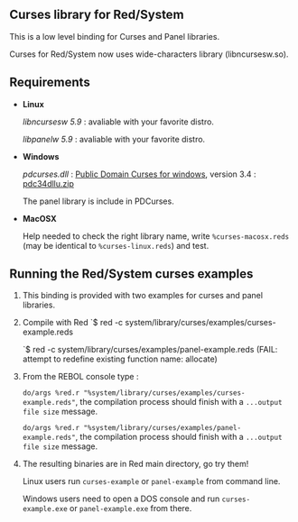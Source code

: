 Curses library for Red/System
------------------------

This is a low level binding for Curses and Panel libraries.

Curses for Red/System now uses wide-characters library (libncursesw.so).

Requirements
------------

*   **Linux**

    *libncursesw 5.9* : avaliable with your favorite distro.

    *libpanelw 5.9* : avaliable with your favorite distro.

*   **Windows**

    *pdcurses.dll* :  [Public Domain Curses for windows](http://sourceforge.net/projects/pdcurses/files/), version 3.4 : [pdc34dllu.zip](http://sourceforge.net/projects/pdcurses/files/pdcurses/3.4/pdc34dllu.zip/download)

    The panel library is include in PDCurses.

*   **MacOSX**

    Help needed to check the right library name, write `%curses-macosx.reds` (may be identical to `%curses-linux.reds`) and test.

Running the Red/System curses examples
------------------------

1. This binding is provided with two examples for curses and panel libraries.

1. Compile with Red
    `$ red -c system/library/curses/examples/curses-example.reds

    `$ red -c system/library/curses/examples/panel-example.reds (FAIL: attempt to redefine existing function name: allocate)

1. From the REBOL console type :

    `do/args %red.r "%system/library/curses/examples/curses-example.reds"`, the compilation process should finish with a `...output file size` message.

    `do/args %red.r "%system/library/curses/examples/panel-example.reds"`, the compilation process should finish with a `...output file size` message.

1. The resulting binaries are in Red main directory, go try them!

    Linux users run `curses-example` or `panel-example` from command line.

    Windows users need to open a DOS console and run `curses-example.exe` or `panel-example.exe` from there.

